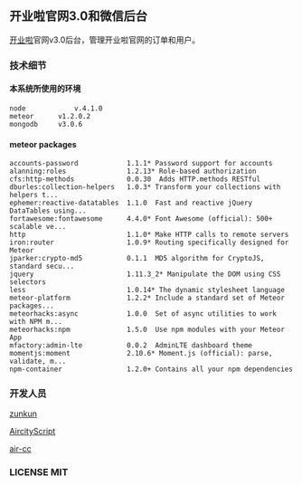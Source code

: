 开业啦官网3.0和微信后台
-----------

[开业啦](http://www.kyl.biz)官网v3.0后台，管理开业啦官网的订单和用户。

### 技术细节
#### 本系统所使用的环境
```shell
node 			v.4.1.0
meteor 		v1.2.0.2
mongodb 	v3.0.6
```
#### meteor packages

```shell
accounts-password            1.1.1* Password support for accounts
alanning:roles               1.2.13* Role-based authorization
cfs:http-methods             0.0.30  Adds HTTP.methods RESTful
dburles:collection-helpers   1.0.3* Transform your collections with helpers t...
ephemer:reactive-datatables  1.1.0  Fast and reactive jQuery DataTables using...
fortawesome:fontawesome      4.4.0* Font Awesome (official): 500+ scalable ve...
http                         1.1.0* Make HTTP calls to remote servers
iron:router                  1.0.9* Routing specifically designed for Meteor
jparker:crypto-md5           0.1.1  MD5 algorithm for CryptoJS, standard secu...
jquery                       1.11.3_2* Manipulate the DOM using CSS selectors
less                         1.0.14* The dynamic stylesheet language
meteor-platform              1.2.2* Include a standard set of Meteor packages...
meteorhacks:async            1.0.0  Set of async utilities to work with NPM m...
meteorhacks:npm              1.5.0  Use npm modules with your Meteor App
mfactory:admin-lte           0.0.2  AdminLTE dashboard theme
momentjs:moment              2.10.6* Moment.js (official): parse, validate, m...
npm-container                1.2.0+ Contains all your npm dependencies
```

### 开发人员

[zunkun](http://github.com/zunkun)

[AircityScript](http://github.com/AircityScript)

[air-cc](http://github.com/air-cc)


### LICENSE MIT

